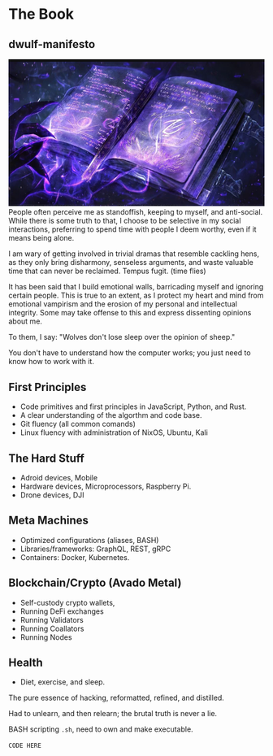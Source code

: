 # The Book
## dwulf-manifesto

![maintitle](images/spellbook.png)
People often perceive me as standoffish, keeping to myself, and anti-social. While there is some truth to that, I choose to be selective in my social interactions, preferring to spend time with people I deem worthy, even if it means being alone.

I am wary of getting involved in trivial dramas that resemble cackling hens, as they only bring disharmony, senseless arguments, and waste valuable time that can never be reclaimed. Tempus fugit. (time flies)

It has been said that I build emotional walls, barricading myself and ignoring certain people. This is true to an extent, as I protect my heart and mind from emotional vampirism and the erosion of my personal and intellectual integrity. Some may take offense to this and express dissenting opinions about me.

To them, I say:
"Wolves don't lose sleep over the opinion of sheep."

You don't have to understand how the computer works; you just need to know how to work with it.

## First Principles
- Code primitives and first principles in JavaScript, Python, and Rust.  
- A clear understanding of the algorthm and code base.
- Git fluency (all common  comands)
- Linux fluency with administration of NixOS, Ubuntu, Kali

## The Hard Stuff
- Adroid devices, Mobile
- Hardware devices, Microprocessors, Raspberry Pi.
- Drone devices, DJI

## Meta Machines
- Optimized configurations (aliases, BASH)
- Libraries/frameworks: GraphQL, REST, gRPC
- Containers: Docker, Kubernetes.

## Blockchain/Crypto (Avado Metal)
- Self-custody crypto wallets, 
- Running DeFi exchanges
- Running Validators
- Running Coallators 
- Running Nodes

## Health
- Diet, exercise, and sleep.

The pure essence of hacking, reformatted, refined, and distilled.

Had to unlearn, and then relearn; the brutal truth is never a lie.

BASH scripting `.sh`, need to own and make executable.

`CODE HERE`
